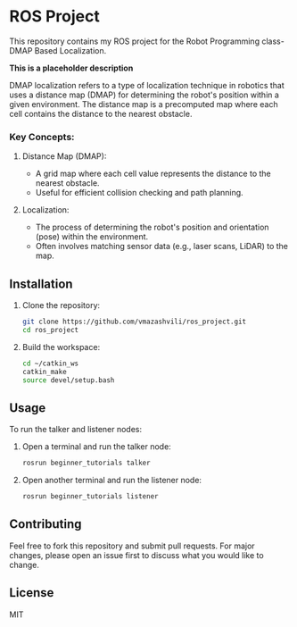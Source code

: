 # ROS Project

This repository contains my ROS project for the Robot Programming class-DMAP Based Localization.

**This is a placeholder description**

DMAP localization refers to a type of localization technique in robotics that uses a distance map (DMAP) for determining the robot's position within a given environment. The distance map is a precomputed map where each cell contains the distance to the nearest obstacle.

### Key Concepts:
1. Distance Map (DMAP):

	* A grid map where each cell value represents the distance to the nearest obstacle.
	* Useful for efficient collision checking and path planning.

2. Localization:
	* The process of determining the robot's position and orientation (pose) within the environment.
	* Often involves matching sensor data (e.g., laser scans, LiDAR) to the map. 

## Installation

1. Clone the repository:

	```bash
	git clone https://github.com/vmazashvili/ros_project.git
	cd ros_project

2. Build the workspace:
	```bash
	cd ~/catkin_ws
	catkin_make
	source devel/setup.bash
## Usage

To run the talker and listener nodes:

1. Open a terminal and run the talker node:

	```bash
	rosrun beginner_tutorials talker

2. Open another terminal and run the listener node:

	```bash
	rosrun beginner_tutorials listener

## Contributing

Feel free to fork this repository and submit pull requests. For major changes, please open an issue first to discuss what you would like to change.

## License 

MIT 

